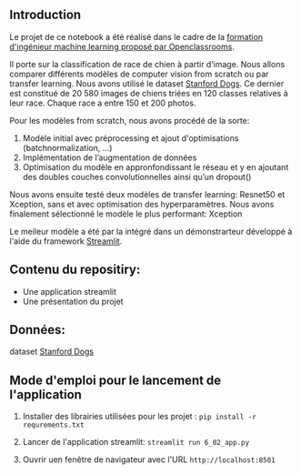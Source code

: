 ## Introduction

Le projet de ce notebook a été réalisé dans le cadre de la [formation d'ingénieur machine learning proposé par Openclassrooms](https://openclassrooms.com/fr/paths/148-ingenieur-machine-learning).

Il porte sur la classification de race de chien à partir d’image. Nous allons comparer différents modèles de computer vision from scratch ou par transfer learning.
Nous avons utilisé le dataset [Stanford Dogs](http://vision.stanford.edu/aditya86/ImageNetDogs/). Ce dernier est constitué de 20 580 images de chiens triées en 120 classes relatives à leur race. Chaque race a entre 150 et 200 photos.

Pour les modèles from scratch, nous avons procédé de la sorte:

1.  Modèle initial avec préprocessing et ajout d'optimisations (batchnormalization, ...)
2.  Implémentation de l’augmentation de données
3.  Optimisation du modèle en appronfondissant le réseau et y en ajoutant des doubles couches convolutionnelles ainsi qu’un dropout() 

Nous avons ensuite testé deux modèles de transfer learning: Resnet50 et Xception, sans et avec optimisation des hyperparamètres.
Nous avons finalement sélectionné le modèle le plus performant: Xception 

Le meileur modèle a été par la intégré dans un démonstrarteur développé à l'aide du framework [Streamlit](https://streamlit.io).

## Contenu du repositiry:

*  Une application streamlit 
*  Une présentation du projet

## Données: 
dataset [Stanford Dogs](http://vision.stanford.edu/aditya86/ImageNetDogs/)

## Mode d'emploi pour le lancement de l'application
1.  Installer des librairies utilisées pour les projet : 
```pip install -r requrements.txt```

2.  Lancer de l'application streamlit:
```streamlit run 6_02_app.py```

3.  Ouvrir uen fenêtre de navigateur avec l'URL ```http://localhost:8501```
